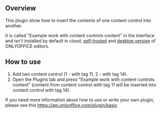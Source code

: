 ## Overview

This plugin show how to insert the contents of one content control into another.

It is called "Example work with content controls content" in the interface and isn't installed by default in cloud, [self-hosted](https://github.com/ONLYOFFICE/DocumentServer) and [desktop version](https://github.com/ONLYOFFICE/DesktopEditors) of ONLYOFFICE editors. 

## How to use

1. Add two content control (1 - with tag 11, 2 - with tag 14).
2. Open the Plugins tab and press "Example work with content controls content" (content from content control with tag 11 will be inserted into content control with tag 14).

If you need more information about how to use or write your own plugin, please see this https://api.onlyoffice.com/plugin/basic